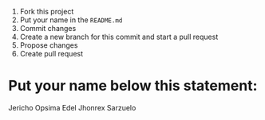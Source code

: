 1. Fork this project 
2. Put your name in the `README.md`
3. Commit changes
4. Create a new branch for this commit and start a pull request
5. Propose changes
6. Create pull request


# Put your name below this statement:

Jericho Opsima
Edel Jhonrex Sarzuelo


